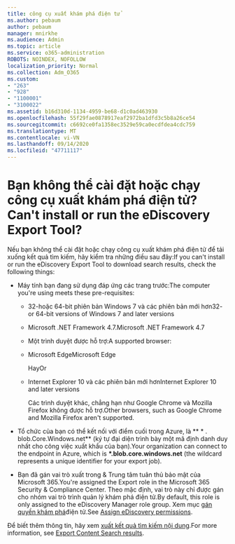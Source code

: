```yaml
---
title: công cụ xuất khám phá điện tử
ms.author: pebaum
author: pebaum
manager: mnirkhe
ms.audience: Admin
ms.topic: article
ms.service: o365-administration
ROBOTS: NOINDEX, NOFOLLOW
localization_priority: Normal
ms.collection: Adm_O365
ms.custom:
- "263"
- "928"
- "1100001"
- "3100022"
ms.assetid: b16d310d-1134-4959-be68-d1c0ad463930
ms.openlocfilehash: 55f29fae0878917eaf2972ba1dfd3c5b8a26ce54
ms.sourcegitcommit: c6692ce0fa1358ec3529e59ca0ecdfdea4cdc759
ms.translationtype: MT
ms.contentlocale: vi-VN
ms.lasthandoff: 09/14/2020
ms.locfileid: "47711117"
---
```

# <a name="cant-install-or-run-the-ediscovery-export-tool"></a><span data-ttu-id="dc9d2-102">Bạn không thể cài đặt hoặc chạy công cụ xuất khám phá điện tử?</span><span class="sxs-lookup"><span data-stu-id="dc9d2-102">Can't install or run the eDiscovery Export Tool?</span></span>

<span data-ttu-id="dc9d2-103">Nếu bạn không thể cài đặt hoặc chạy công cụ xuất khám phá điện tử để tải xuống kết quả tìm kiếm, hãy kiểm tra những điều sau đây:</span><span class="sxs-lookup"><span data-stu-id="dc9d2-103">If you can't install or run the eDiscovery Export Tool to download search results, check the following things:</span></span>
  
- <span data-ttu-id="dc9d2-104">Máy tính bạn đang sử dụng đáp ứng các trang trước:</span><span class="sxs-lookup"><span data-stu-id="dc9d2-104">The computer you're using meets these pre-requisites:</span></span>

  - <span data-ttu-id="dc9d2-105">32-hoặc 64-bit phiên bản Windows 7 và các phiên bản mới hơn</span><span class="sxs-lookup"><span data-stu-id="dc9d2-105">32- or 64-bit versions of Windows 7 and later versions</span></span>

  - <span data-ttu-id="dc9d2-106">Microsoft .NET Framework 4.7.</span><span class="sxs-lookup"><span data-stu-id="dc9d2-106">Microsoft .NET Framework 4.7</span></span>

  - <span data-ttu-id="dc9d2-107">Một trình duyệt được hỗ trợ:</span><span class="sxs-lookup"><span data-stu-id="dc9d2-107">A supported browser:</span></span>

  - <span data-ttu-id="dc9d2-108">Microsoft Edge</span><span class="sxs-lookup"><span data-stu-id="dc9d2-108">Microsoft Edge</span></span>

    <span data-ttu-id="dc9d2-109">Hay</span><span class="sxs-lookup"><span data-stu-id="dc9d2-109">Or</span></span>

  - <span data-ttu-id="dc9d2-110">Internet Explorer 10 và các phiên bản mới hơn</span><span class="sxs-lookup"><span data-stu-id="dc9d2-110">Internet Explorer 10 and later versions</span></span>

    <span data-ttu-id="dc9d2-111">Các trình duyệt khác, chẳng hạn như Google Chrome và Mozilla Firefox không được hỗ trợ.</span><span class="sxs-lookup"><span data-stu-id="dc9d2-111">Other browsers, such as Google Chrome and Mozilla Firefox aren't supported.</span></span>

- <span data-ttu-id="dc9d2-112">Tổ chức của bạn có thể kết nối với điểm cuối trong Azure, là \*\* \* . blob.Core.Windows.net\*\* (ký tự đại diện trình bày một mã định danh duy nhất cho công việc xuất khẩu của bạn).</span><span class="sxs-lookup"><span data-stu-id="dc9d2-112">Your organization can connect to the endpoint in Azure, which is **\*.blob.core.windows.net** (the wildcard represents a unique identifier for your export job).</span></span>

- <span data-ttu-id="dc9d2-113">Bạn đã gán vai trò xuất trong &amp; Trung tâm tuân thủ bảo mật của Microsoft 365.</span><span class="sxs-lookup"><span data-stu-id="dc9d2-113">You're assigned the Export role in the Microsoft 365 Security &amp; Compliance Center.</span></span> <span data-ttu-id="dc9d2-114">Theo mặc định, vai trò này chỉ được gán cho nhóm vai trò trình quản lý khám phá điện tử.</span><span class="sxs-lookup"><span data-stu-id="dc9d2-114">By default, this role is only assigned to the eDiscovery Manager role group.</span></span> <span data-ttu-id="dc9d2-115">Xem mục [gán quyền khám phá](https://docs.microsoft.com/microsoft-365/compliance/assign-ediscovery-permissions)điện tử.</span><span class="sxs-lookup"><span data-stu-id="dc9d2-115">See [Assign eDiscovery permissions](https://docs.microsoft.com/microsoft-365/compliance/assign-ediscovery-permissions).</span></span>

<span data-ttu-id="dc9d2-116">Để biết thêm thông tin, hãy xem [xuất kết quả tìm kiếm nội dung](https://docs.microsoft.com/microsoft-365/compliance/export-search-results).</span><span class="sxs-lookup"><span data-stu-id="dc9d2-116">For more information, see [Export Content Search results](https://docs.microsoft.com/microsoft-365/compliance/export-search-results).</span></span>
  